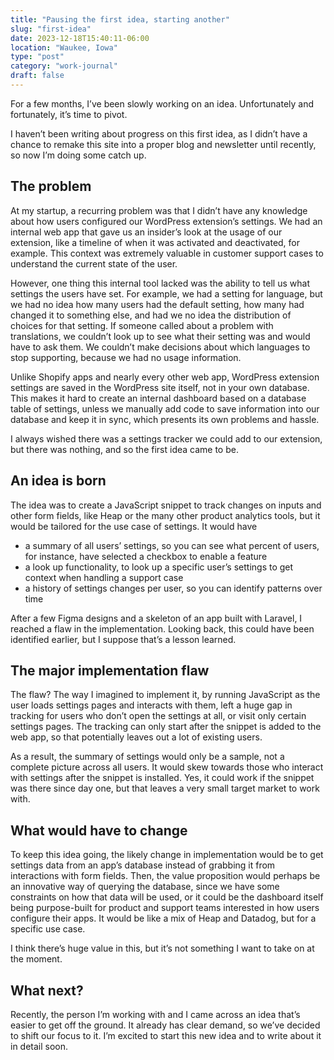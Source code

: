 ```yaml
---
title: "Pausing the first idea, starting another"
slug: "first-idea"
date: 2023-12-18T15:40:11-06:00
location: "Waukee, Iowa"
type: "post"
category: "work-journal"
draft: false
---
```


For a few months, I’ve been slowly working on an idea. Unfortunately and fortunately, it’s time to pivot.

I haven’t been writing about progress on this first idea, as I didn’t have a chance to remake this site into a proper blog and newsletter until recently, so now I’m doing some catch up.

## The problem

At my startup, a recurring problem was that I didn’t have any knowledge about how users configured our WordPress extension’s settings. We had an internal web app that gave us an insider’s look at the usage of our extension, like a timeline of when it was activated and deactivated, for example. This context was extremely valuable in customer support cases to understand the current state of the user.

However, one thing this internal tool lacked was the ability to tell us what settings the users have set. For example, we had a setting for language, but we had no idea how many users had the default setting, how many had changed it to something else, and had we no idea the distribution of choices for that setting. If someone called about a problem with translations, we couldn’t look up to see what their setting was and would have to ask them. We couldn’t make decisions about which languages to stop supporting, because we had no usage information.

Unlike Shopify apps and nearly every other web app, WordPress extension settings are saved in the WordPress site itself, not in your own database. This makes it hard to create an internal dashboard based on a database table of settings, unless we manually add code to save information into our database and keep it in sync, which presents its own problems and hassle.

I always wished there was a settings tracker we could add to our extension, but there was nothing, and so the first idea came to be.

## An idea is born

The idea was to create a JavaScript snippet to track changes on inputs and other form fields, like Heap or the many other product analytics tools, but it would be tailored for the use case of settings. It would have

- a summary of all users’ settings, so you can see what percent of users, for instance, have selected a checkbox to enable a feature
- a look up functionality, to look up a specific user’s settings  to get context when handling a support case
- a history of settings changes per user, so you can identify patterns over time

After a few Figma designs and a skeleton of an app built with Laravel, I reached a flaw in the implementation. Looking back, this could have been identified earlier, but I suppose that’s a lesson learned.

## The major implementation flaw

The flaw? The way I imagined to implement it, by running JavaScript as the user loads settings pages and interacts with them, left a huge gap in tracking for users who don’t open the settings at all, or visit only certain settings pages. The tracking can only start after the snippet is added to the web app, so that potentially leaves out a lot of existing users.

As a result, the summary of settings would only be a sample, not a complete picture across all users. It would skew towards those who interact with settings after the snippet is installed. Yes, it could work if the snippet was there since day one, but that leaves a very small target market to work with.

## What would have to change

To keep this idea going, the likely change in implementation would be to get settings data from an app’s database instead of grabbing it from interactions with form fields. Then, the value proposition would perhaps be an innovative way of querying the database, since we have some constraints on how that data will be used, or it could be the dashboard itself being purpose-built for product and support teams interested in how users configure their apps. It would be like a mix of Heap and Datadog, but for a specific use case.

I think there’s huge value in this, but it’s not something I want to take on at the moment.

## What next?

Recently, the person I’m working with and I came across an idea that’s easier to get off the ground. It already has clear demand, so we’ve decided to shift our focus to it. I’m excited to start this new idea and to write about it in detail soon.
